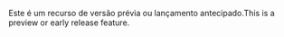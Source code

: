 <span data-ttu-id="4733e-101">Este é um recurso de versão prévia ou lançamento antecipado.</span><span class="sxs-lookup"><span data-stu-id="4733e-101">This is a preview or early release feature.</span></span>